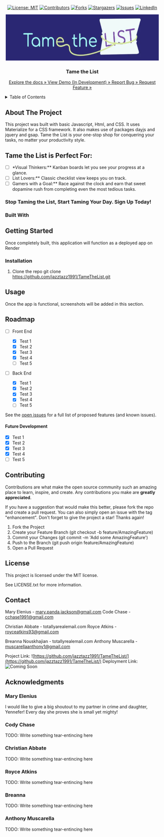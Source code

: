 <div align="center">

  <!-- Add badges using the following format: -->
  <!-- ![Name](urlToShieldHere)(urlToGithubHere) -->

[![License: MIT](https://img.shields.io/badge/License-MIT-yellow.svg)](https://opensource.org/licenses/MIT)
[![Contributors](https://img.shields.io/github/contributors/jazztazz1991/TameTheList.svg?style=plastic&logo=appveyor)](https://github.com/jazztazz1991/TameTheList/graphs/contributors)
[![Forks](https://img.shields.io/github/forks/jazztazz1991/TameTheList.svg?style=plastic&logo=appveyor)](https://github.com/jazztazz1991/TameTheList/network/members)
[![Stargazers](https://img.shields.io/github/stars/jazztazz1991/TameTheList.svg?style=plastic&logo=appveyor)](https://github.com/jazztazz1991/TameTheList/stargazers)
[![Issues](https://img.shields.io/github/issues/jazztazz1991/TameTheList.svg?style=plastic&logo=appveyor)](https://github.com/jazztazz1991/TameTheList/issues)
[![LinkedIn](https://img.shields.io/badge/-LinkedIn-black.svg?style=plastic&logo=appveyor&logo=linkedin&colorB=555)](https://linkedin.com/in/jazztazz1991)

</div>

<!-- PROJECT LOGO -->

<div align="center">
  <a href="https://github.com/jazztazz1991/TameTheList">
    <img src="./client/public/logo.jpg" alt="Logo" width="500" height="150">
  </a>

<h3 align="center">Tame the List</h3>

  <p align="center">
    <a href="https://github.com/jazztazz1991/TameTheList">Explore the docs » </a>
    <a href="https://github.com/jazztazz1991/TameTheList">View Demo (In Development) » </a>
    <a href="https://github.com/jazztazz1991/TameTheList/issues">Report Bug » </a>
    <a href="https://github.com/jazztazz1991/TameTheList/issues">Request Feature » </a>
  </p>
</div>

<!-- TABLE OF CONTENTS -->
<details>
  <summary>Table of Contents</summary>
  <ol>
    <li>
      <a href="#about-the-project">About The Project</a>
      <ul>
        <li><a href="#built-with">Built With</a></li>
      </ul>
    </li>
    <li>
      <a href="#getting-started">Getting Started</a>
      <ul>
        <li><a href="#installation">Installation</a></li>
      </ul>
    </li>
    <li><a href="#usage">Usage</a></li>
    <li><a href="#roadmap">Roadmap</a></li>
    <li><a href="#contributing">Contributing</a></li>
    <li><a href="#license">License</a></li>
    <li><a href="#contact">Contact</a></li>
    <li><a href="#acknowledgments">Acknowledgments</a></li>
  </ol>
</details>

<!-- ABOUT THE PROJECT -->

## About The Project

<!-- Add screenshots using the following format: -->
<!-- ![Screenshot alt description](directPathOfScreenshots) -->
<!-- TODO: ADD SCREENSHOTS -->

This project was built with basic Javascript, Html, and CSS.
It uses Materialize for a CSS framework.
It also makes use of packages dayjs and jquery and gsap.
Tame the List is your one-stop shop for conquering your tasks, no matter your productivity style.

## Tame the List is Perfect For:

- [ ] \*Visual Thinkers:\*\* Kanban boards let you see your progress at a glance.
- [ ] List Lovers:\*\* Classic checklist view keeps you on track.
- [ ] Gamers with a Goal:\*\* Race against the clock and earn that sweet dopamine rush from completing even the most tedious tasks.

### Stop Taming the List, Start Taming Your Day. Sign Up Today!

### Built With

<!-- TODO: TECH -->
<!--  Concurrently, Bcrypt, Body-Parser, Cors, Dotenv, Express, form-data, joi, mongodb, mongoose, node, nodemon, axios, jw-cookie, mdi-react, Tailwind, React, Eslint, Vite, -->

<div align="center">

<!-- [![GSAP](https://img.shields.io/badge/Package-GSAP-ff8000?style=plastic&logo=greensock&logoWidth=10)](https://https://greensock.com/gsap/)
[![jQuery](https://img.shields.io/badge/Framework-jQuery-ffff00?style=plastic&logo=jQuery&logoWidth=10)](hhttps://api.jquery.com/)
[![Materialize](https://img.shields.io/badge/Framework-Materialize-80ff00?style=plastic&logo=#757575&logoWidth=10)](https://materializecss.com/)
[![Javascript](https://img.shields.io/badge/Language-JavaScript-ff0000?style=plastic&logo=JavaScript&logoWidth=10)](https://javascript.info/)
[![CSS](https://img.shields.io/badge/Tool-CSS-ff8000?style=plastic&logo=css3&logoWidth=10)](https://developer.mozilla.org/en-US/docs/Web/CSS)
[![Node.js](https://img.shields.io/badge/Framework-Node.js-ff0000?style=plastic&logo=Node.js&logoWidth=10)](https://nodejs.org/en/)
[![npm](https://img.shields.io/badge/Tools-npm-ff0000?style=plastic&logo=npm&logoWidth=10)](https://www.npmjs.com/)
[![VS Code](https://img.shields.io/badge/IDE-VSCode-ff0000?style=plastic&logo=VisualStudioCode&logoWidth=10)](https://code.visualstudio.com/docs) -->

</div>

<!-- GETTING STARTED -->

## Getting Started

Once completely built, this application will function as a deployed app on Render

### Installation

1. Clone the repo
   git clone https://github.com/jazztazz1991/TameTheList.git

<!-- USAGE EXAMPLES -->

## Usage

Once the app is functional, screenshots will be added in this section.

<!-- ROADMAP -->

## Roadmap

- [ ] Front End

  - [x] Test 1
  - [x] Test 2
  - [x] Test 3
  - [x] Test 4
  - [ ] Test 5

- [ ] Back End
  - [x] Test 1
  - [x] Test 2
  - [x] Test 3
  - [x] Test 4
  - [ ] Test 5

See the [open issues](https://github.com/jazztazz1991/TameTheList/issues) for a full list of proposed features (and known issues).

#### Future Development

- [x] Test 1
- [x] Test 2
- [x] Test 3
- [x] Test 4
- [ ] Test 5

<!-- CONTRIBUTING -->

## Contributing

Contributions are what make the open source community such an amazing place to learn, inspire, and create. Any contributions you make are **greatly appreciated**.

If you have a suggestion that would make this better, please fork the repo and create a pull request. You can also simply open an issue with the tag "enhancement".
Don't forget to give the project a star! Thanks again!

1. Fork the Project
2. Create your Feature Branch (git checkout -b feature/AmazingFeature)
3. Commit your Changes (git commit -m 'Add some AmazingFeature')
4. Push to the Branch (git push origin feature/AmazingFeature)
5. Open a Pull Request

<!-- LICENSE -->

## License

This project is licensed under the MIT license.

See LICENSE.txt for more information.

<!-- CONTACT -->

## Contact

Mary Elenius - mary.panda.jackson@gmail.com
Code Chase - cchase1991@gmail.com

<!-- TODO: Add Christian's email -->

Christian Abbate - totallyarealemail.com
Royce Atkins - royceatkins93@gmail.com

<!-- TODO: Add Bree's email -->

Breanna Nouskhajian - totallyrealemail.com
Anthony Muscarella - muscarellaanthony1@gmail.com

Project Link: ![https://github.com/jazztazz1991/TameTheList/](https://github.com/jazztazz1991/TameTheList/)
Deployment Link: ![Coming Soon](https://github.com/jazztazz1991/TameTheList/)

<!-- ACKNOWLEDGMENTS -->

## Acknowledgments

### Mary Elenius

I would like to give a big shoutout to my partner in crime and daughter, Yennefer! Every day she proves she is small yet mighty!

### Cody Chase

TODO: Write something tear-entincing here

### Christian Abbate

TODO: Write something tear-entincing here

### Royce Atkins

TODO: Write something tear-entincing here

### Breanna

TODO: Write something tear-entincing here

### Anthony Muscarella

TODO: Write something tear-entincing here
